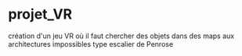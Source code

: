 # projet_VR
création d'un jeu VR où il faut chercher des objets dans des maps aux architectures impossibles type escalier de Penrose

